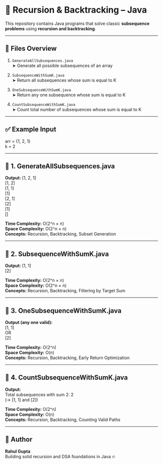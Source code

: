 # 🔁 Recursion & Backtracking – Java

This repository contains Java programs that solve classic **subsequence problems** using **recursion and backtracking**.

---

## 📁 Files Overview

1. `GenerateAllSubsequences.java`  
   ➤ Generate all possible subsequences of an array

2. `SubsequenceWithSumK.java`  
   ➤ Return all subsequences whose sum is equal to K

3. `OneSubsequenceWithSumK.java`  
   ➤ Return any one subsequence whose sum is equal to K

4. `CountSubsequenceWithSumK.java`  
   ➤ Count total number of subsequences whose sum is equal to K

---

## ✅ Example Input

arr = {1, 2, 1}  
k = 2

---

## 📂 1. GenerateAllSubsequences.java

**Output:**
[1, 2, 1]  
[1, 2]  
[1, 1]  
[1]  
[2, 1]  
[2]  
[1]  
[]

**Time Complexity:** O(2^n × n)  
**Space Complexity:** O(2^n × n)  
**Concepts:** Recursion, Backtracking, Subset Generation

---

## 📂 2. SubsequenceWithSumK.java

**Output:**
[1, 1]  
[2]

**Time Complexity:** O(2^n × n)  
**Space Complexity:** O(2^n × n)  
**Concepts:** Recursion, Backtracking, Filtering by Target Sum

---

## 📂 3. OneSubsequenceWithSumK.java

**Output (any one valid):**  
[1, 1]  
OR  
[2]

**Time Complexity:** O(2^n)  
**Space Complexity:** O(n)  
**Concepts:** Recursion, Backtracking, Early Return Optimization

---

## 📂 4. CountSubsequenceWithSumK.java

**Output:**  
Total subsequences with sum 2: 2  
(→ [1, 1] and [2])

**Time Complexity:** O(2^n)  
**Space Complexity:** O(n)  
**Concepts:** Recursion, Backtracking, Counting Valid Paths

---

## 🙌 Author

**Rahul Gupta**  
Building solid recursion and DSA foundations in Java 🔥
